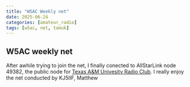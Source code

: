 ```yaml
---
title: "W5AC Weekly net"
date: 2025-06-24
categories: [amateur_radio]
tags: [w5ac, net, tamuk]
---
```


## W5AC weekly net

After awhile trying to join the net, I finally conected to AllStarLink node 49382, the public node for [Texas A&M Univesity Radio Club](https://w5ac.tamu.edu/). I really enjoy the net conducted by KJ5IIF, Matthew
